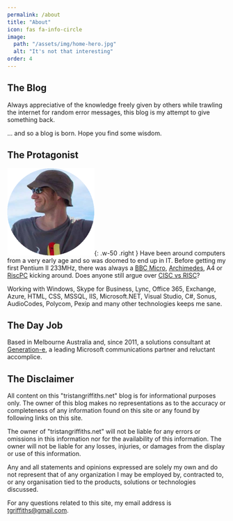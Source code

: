 ```yaml
---
permalink: /about
title: "About"
icon: fas fa-info-circle
image:
  path: "/assets/img/home-hero.jpg"
  alt: "It's not that interesting"
order: 4
---
```


## The Blog

Always appreciative of the knowledge freely given by others while trawling the internet for random error messages, this blog is my attempt to give something back.

... and so a blog is born. Hope you find some wisdom.

## The Protagonist

![Me](/assets/img/selfie.png){: .w-50 .right }
Have been around computers from a very early age and so was doomed to end up in IT. Before getting my first Pentium II 233MHz, there was always a [BBC Micro](https://en.wikipedia.org/wiki/BBC_Micro), [Archimedes](https://en.wikipedia.org/wiki/Acorn_Archimedes), A4 or [RiscPC](https://en.wikipedia.org/wiki/RiscPC) kicking around. Does anyone still argue over [CISC vs RISC](https://www.google.com.au/search?q=cisc+vs+risc)?

Working with Windows, Skype for Business, Lync, Office 365, Exchange, Azure, HTML, CSS, MSSQL, IIS, Microsoft.NET, Visual Studio, C#, Sonus, AudioCodes, Polycom, Pexip and many other technologies keeps me sane.

## The Day Job

Based in Melbourne Australia and, since 2011, a solutions consultant at [Generation-e](https://www.generation-e.com.au/), a leading Microsoft communications partner and reluctant accomplice.

## The Disclaimer

All content on this "tristangriffiths.net" blog is for informational purposes only. The owner of this blog makes no representations as to the accuracy or completeness of any information found on this site or any found by following links on this site.

The owner of "tristangriffiths.net" will not be liable for any errors or omissions in this information nor for the availability of this information. The owner will not be liable for any losses, injuries, or damages from the display or use of this information.

Any and all statements and opinions expressed are solely my own and do not represent that of any organization I may be employed by, contracted to, or any organisation tied to the products, solutions or technologies discussed.

For any questions related to this site, my email address is tgriffiths@gmail.com.